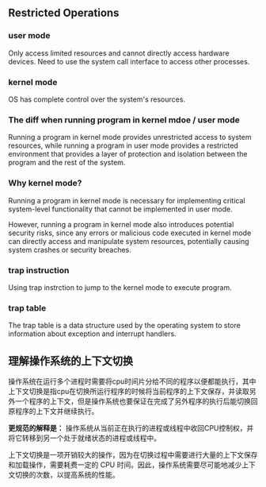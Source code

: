 ## Restricted Operations


### user mode
Only access limited resources and cannot directly access hardware devices.
Need to use the system call interface to access other processes.
### kernel mode
OS has complete control over the system's resources.
### The diff when running program in kernel mdoe / user mode
Running a program in kernel mode provides unrestricted access to system resources, while running a program in user mode provides a restricted environment that provides a layer of protection and isolation between the program and the rest of the system.
### Why kernel mode?
Running a program in kernel mode is necessary for implementing critical system-level functionality that cannot be implemented in user mode.

However, running a program in kernel mode also introduces potential security risks, since any errors or malicious code executed in kernel mode can directly access and manipulate system resources, potentially causing system crashes or security breaches.

### trap instruction
Using trap instrction to jump to the kernel mode to execute program.
### trap table
The trap table is a data structure used by the operating system to store information about exception and interrupt handlers.


## 理解操作系统的上下文切换
操作系统在运行多个进程时需要将cpu时间片分给不同的程序以便都能执行，其中上下文切换是指cpu在切换所运行程序的时候将当前程序的上下文保存，并读取另外一个程序的上下文，但是操作系统也要保证在完成了另外程序的执行后能切换回原程序的上下文并继续执行。

**更规范的解释是：**
操作系统从当前正在执行的进程或线程中收回CPU控制权，并将它转移到另一个处于就绪状态的进程或线程中。

上下文切换是一项开销较大的操作，因为在切换过程中需要进行大量的上下文保存和加载操作，需要耗费一定的 CPU 时间。因此，操作系统需要尽可能地减少上下文切换的次数，以提高系统的性能。